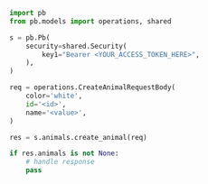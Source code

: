 <!-- Start SDK Example Usage [usage] -->
```python
import pb
from pb.models import operations, shared

s = pb.Pb(
    security=shared.Security(
        key1="Bearer <YOUR_ACCESS_TOKEN_HERE>",
    ),
)

req = operations.CreateAnimalRequestBody(
    color='white',
    id='<id>',
    name='<value>',
)

res = s.animals.create_animal(req)

if res.animals is not None:
    # handle response
    pass
```
<!-- End SDK Example Usage [usage] -->